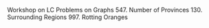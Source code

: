 Workshop on LC Problems on Graphs 
547. Number of Provinces
130. Surrounding Regions
997. Rotting Oranges
